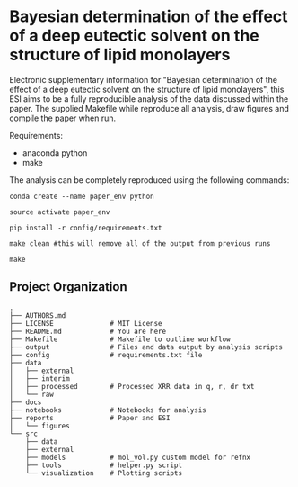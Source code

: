 Bayesian determination of the effect of a deep eutectic solvent on the structure of lipid monolayers
==============================

Electronic supplementary information for "Bayesian determination of the effect of a deep eutectic solvent on the structure of lipid monolayers", this ESI aims to be a fully reproducible analysis of the data discussed within the paper. The supplied Makefile while reproduce all analysis, draw figures and compile the paper when run.

Requirements:

- anaconda python
- make

The analysis can be completely reproduced using the following commands:

```
conda create --name paper_env python

source activate paper_env

pip install -r config/requirements.txt

make clean #this will remove all of the output from previous runs

make
```

Project Organization
--------------------

    .
    ├── AUTHORS.md
    ├── LICENSE              # MIT License
    ├── README.md            # You are here
    ├── Makefile             # Makefile to outline workflow
    ├── output               # Files and data output by analysis scripts
    ├── config               # requirements.txt file
	├── data        
    │   ├── external
    │   ├── interim
    │   ├── processed        # Processed XRR data in q, r, dr txt
    │   └── raw
    ├── docs
    ├── notebooks            # Notebooks for analysis
    ├── reports              # Paper and ESI
    │   └── figures
    └── src
        ├── data             
        ├── external  
        ├── models           # mol_vol.py custom model for refnx
        ├── tools            # helper.py script
        └── visualization    # Plotting scripts
